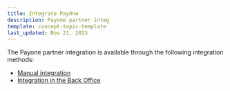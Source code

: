 ```yaml
---
title: Integrate PayOne
description: Payone partner integ
template: concept-topic-template
last_updated: Nov 21, 2023
---
```


The Payone partner integration is available through the following integration methods:

* [Manual integration](/docs/pbc/all/payment-service-provider/{{page.version}}/base-shop/third-party-integrations/payone/manual-integration/integrate-payone.html)
* [Integration in the Back Office](/docs/pbc/all/payment-service-provider/{{page.version}}/base-shop/third-party-integrations/payone/integration-in-the-back-office/payone-integration-in-the-back-office.html)
